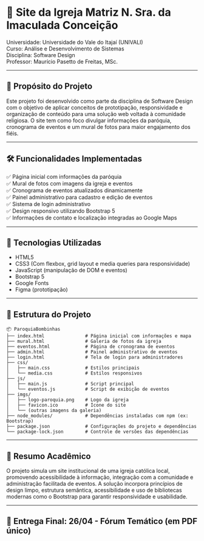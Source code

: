 # 🙏 Site da Igreja Matriz N. Sra. da Imaculada Conceição

Universidade: Universidade do Vale do Itajaí (UNIVALI)  
Curso: Análise e Desenvolvimento de Sistemas  
Disciplina: Software Design  
Professor: Maurício Pasetto de Freitas, MSc.

---

## 📌 Propósito do Projeto

Este projeto foi desenvolvido como parte da disciplina de Software Design com o objetivo de aplicar conceitos de prototipação, responsividade e organização de conteúdo para uma solução web voltada à comunidade religiosa. O site tem como foco divulgar informações da paróquia, cronograma de eventos e um mural de fotos para maior engajamento dos fiéis.

---

## 🛠️ Funcionalidades Implementadas

✅ Página inicial com informações da paróquia  
✅ Mural de fotos com imagens da igreja e eventos  
✅ Cronograma de eventos atualizados dinamicamente  
✅ Painel administrativo para cadastro e edição de eventos  
✅ Sistema de login administrativo  
✅ Design responsivo utilizando Bootstrap 5  
✅ Informações de contato e localização integradas ao Google Maps  

---

## 🧩 Tecnologias Utilizadas

- HTML5  
- CSS3 (Com flexbox, grid layout e media queries para responsividade)  
- JavaScript (manipulação de DOM e eventos)  
- Bootstrap 5  
- Google Fonts  
- Figma (prototipação)  

---

## 📁 Estrutura do Projeto

```
📦 ParoquiaBombinhas
├── index.html               # Página inicial com informações e mapa
├── mural.html               # Galeria de fotos da igreja
├── eventos.html             # Página de cronograma de eventos
├── admin.html               # Painel administrativo de eventos
├── login.html               # Tela de login para administradores
├── css/
│   ├── main.css             # Estilos principais
│   └── media.css            # Estilos responsivos
├── js/
│   ├── main.js              # Script principal
│   └── eventos.js           # Script de exibição de eventos
├── imgs/
│   ├── logo-paroquia.png    # Logo da igreja
│   ├── favicon.ico          # Ícone do site
│   └── (outras imagens da galeria)
├── node_modules/            # Dependências instaladas com npm (ex: Bootstrap)
├── package.json             # Configurações do projeto e dependências
└── package-lock.json        # Controle de versões das dependências
```

---

## 🧠 Resumo Acadêmico

O projeto simula um site institucional de uma igreja católica local, promovendo acessibilidade à informação, integração com a comunidade e administração facilitada de eventos. A solução incorpora princípios de design limpo, estrutura semântica, acessibilidade e uso de bibliotecas modernas como o Bootstrap para garantir responsividade e usabilidade.

---

## 📅 Entrega Final: 26/04 - Fórum Temático (em PDF único)

